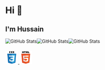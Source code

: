 # Hi 👋 
## I'm Hussain 
![GitHub Stats](https://github-readme-stats.vercel.app/api?username=Hussain96o&theme=react&show_icons=true&hide_border=true&count_private=true)![GitHub Stats](https://github-readme-stats.vercel.app/api/top-langs/?username=Hussain96o&theme=react&show_icons=true&hide_border=true&layout=compact)![GitHub Stats](https://github-readme-streak-stats.herokuapp.com/?user=Hussain96o&theme=react&hide_border=true)

<p align="left">
</p>

<h3 align="left"></h3>
<p align="left"> <a href="https://www.w3schools.com/css/" target="_blank" rel="noreferrer"> <img src="https://raw.githubusercontent.com/devicons/devicon/master/icons/css3/css3-original-wordmark.svg" alt="css3" width="40" height="40"/> </a> <a href="https://www.w3.org/html/" target="_blank" rel="noreferrer"> <img src="https://raw.githubusercontent.com/devicons/devicon/master/icons/html5/html5-original-wordmark.svg" alt="html5" width="40" height="40"/> </a> </p>
